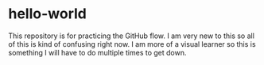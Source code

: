 # hello-world
This repository is for practicing the GitHub flow.
I am very new to this so all of this is kind of confusing right now. I am more of a visual learner so this is something I will have to do multiple times to get down.
